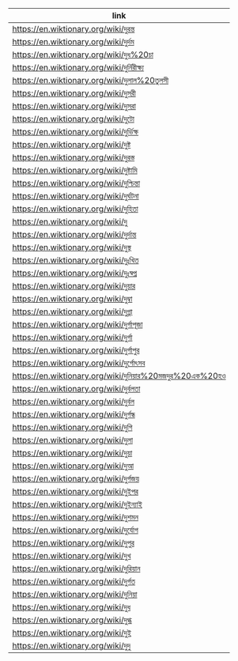 |link|
|----|
|https://en.wiktionary.org/wiki/দুরন্ত|
|https://en.wiktionary.org/wiki/দুর্দম|
|https://en.wiktionary.org/wiki/দুধ%20চা|
|https://en.wiktionary.org/wiki/দুর্নিরীক্ষ্য|
|https://en.wiktionary.org/wiki/দুলাল%20তুলসী|
|https://en.wiktionary.org/wiki/দুসরী|
|https://en.wiktionary.org/wiki/দুসরা|
|https://en.wiktionary.org/wiki/দুটো|
|https://en.wiktionary.org/wiki/দুর্ভিক্ষ|
|https://en.wiktionary.org/wiki/দুষ্ট|
|https://en.wiktionary.org/wiki/দুরস্ত|
|https://en.wiktionary.org/wiki/দুষ্টামি|
|https://en.wiktionary.org/wiki/দুশ্চিন্তা|
|https://en.wiktionary.org/wiki/দুর্ঘটনা|
|https://en.wiktionary.org/wiki/দুহিতা|
|https://en.wiktionary.org/wiki/দু|
|https://en.wiktionary.org/wiki/দুর্দান্ত|
|https://en.wiktionary.org/wiki/দুস্থ|
|https://en.wiktionary.org/wiki/দুঃখিত|
|https://en.wiktionary.org/wiki/দুঃস্বপ্ন|
|https://en.wiktionary.org/wiki/দুয়ার|
|https://en.wiktionary.org/wiki/দুম্বা|
|https://en.wiktionary.org/wiki/দুগ্গা|
|https://en.wiktionary.org/wiki/দুর্গাপূজা|
|https://en.wiktionary.org/wiki/দুর্গা|
|https://en.wiktionary.org/wiki/দুর্গাপুর|
|https://en.wiktionary.org/wiki/দুর্গোৎসব|
|https://en.wiktionary.org/wiki/দুনিয়ার%20মজদুর%20এক%20হও|
|https://en.wiktionary.org/wiki/দুর্বলতা|
|https://en.wiktionary.org/wiki/দুর্বল|
|https://en.wiktionary.org/wiki/দুর্গন্ধ|
|https://en.wiktionary.org/wiki/দুগি|
|https://en.wiktionary.org/wiki/দুলা|
|https://en.wiktionary.org/wiki/দুয়া|
|https://en.wiktionary.org/wiki/দুআ|
|https://en.wiktionary.org/wiki/দুর্গজয়|
|https://en.wiktionary.org/wiki/দুইপর|
|https://en.wiktionary.org/wiki/দুইন্যাই|
|https://en.wiktionary.org/wiki/দুশমন|
|https://en.wiktionary.org/wiki/দুর্যোগ|
|https://en.wiktionary.org/wiki/দুপুর|
|https://en.wiktionary.org/wiki/দুখ|
|https://en.wiktionary.org/wiki/দুরিয়ান|
|https://en.wiktionary.org/wiki/দুর্গত|
|https://en.wiktionary.org/wiki/দুনিয়া|
|https://en.wiktionary.org/wiki/দুধ|
|https://en.wiktionary.org/wiki/দুগ্ধ|
|https://en.wiktionary.org/wiki/দুই|
|https://en.wiktionary.org/wiki/দুদু|
